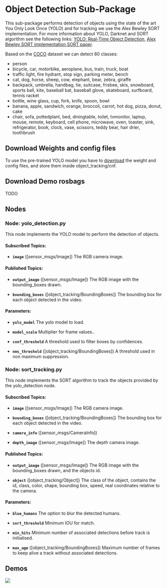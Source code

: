 # Object Detection Sub-Package

This sub-package performs detection of objects using the state of the art You Only Look Once (YOLO) and for tracking we use the Alex Bewley SORT implementation. For more information about YOLO, Darknet and SORT algorithm see the following links: [YOLO: Real-Time Object Detection](http://pjreddie.com/darknet/yolo/), [Alex Bewley SORT implementation](https://github.com/abewley/sort),[SORT paper](https://arxiv.org/abs/1602.00763).

Based on the [COCO](http://cocodataset.org/#home) dataset we can detect 80 classes:

- person
- bicycle, car, motorbike, aeroplane, bus, train, truck, boat
- traffic light, fire hydrant, stop sign, parking meter, bench
- cat, dog, horse, sheep, cow, elephant, bear, zebra, giraffe
- backpack, umbrella, handbag, tie, suitcase, frisbee, skis, snowboard, sports ball, kite, baseball bat, baseball glove, skateboard, surfboard, tennis racket
- bottle, wine glass, cup, fork, knife, spoon, bowl
- banana, apple, sandwich, orange, broccoli, carrot, hot dog, pizza, donut, cake
- chair, sofa, pottedplant, bed, diningtable, toilet, tvmonitor, laptop, mouse, remote, keyboard, cell phone, microwave, oven, toaster, sink, refrigerator, book, clock, vase, scissors, teddy bear, hair drier, toothbrush

## Download Weights and config files

To use the pre-trained YOLO model you have to [download](https://drive.google.com/drive/folders/12ss30brf8-qYFN3tojY-bVHK2ES4xKWN?usp=sharing) the weight and config files, and store them inside object_tracking/cnf.

## Download Demo rosbags

TODO

## Nodes

### Node: yolo_detection.py

This node implements the YOLO model to perform the detection of objects.

#### Subscribed Topics:

- **`image`** ([sensor_msgs/Image])
  The RGB camera image.

#### Published Topics:

- **`output_image`** ([sensor_msgs/Image])
  The RGB image with the bounding_boxes drawn.

- **`bounding_boxes`** ([object_tracking/BoundingBoxes])
  The bounding box for each object detected in the video.

#### Parameters:

- **`yolo_model`**
  The yolo model to load.

- **`model_scale`**
  Multiplier for frame values..

- **`conf_threshold`**
  A threshold used to filter boxes by confidences.

- **`nms_threshold`** ([object_tracking/BoundingBoxes])
  A threshold used in non maximum suppression.

### Node: sort_tracking.py

This node implements the SORT algorithm to track the objects provided by the yolo_detection node.

#### Subscribed Topics:

- **`image`** ([sensor_msgs/Image])
  The RGB camera image.

- **`bounding_boxes`** ([object_tracking/BoundingBoxes])
  The bounding box for each object detected in the video.

- **`camera_info`** ([sensor_msgs/CameraInfo])

- **`depth_image`** ([sensor_msgs/Image])
  The depth camera image.

#### Published Topics:

- **`output_image`** ([sensor_msgs/Image])
  The RGB image with the bounding_boxes drawn, and the objects id.

- **`object`** ([object_tracking/Object])
  The class of the object, contains the id, class, color, shape, bounding box, speed, real coordinates relative to the camera.

#### Parameters:

- **`blue_humans`**
  The option to blur the detected humans.

- **`sort_threshold`**
  Minimum IOU for match.

- **`min_hits`**
  Minimum number of associated detections before track is initialised.

- **`max_age`** ([object_tracking/BoundingBoxes])
  Maximum number of frames to keep alive a track without associated detections.

## Demos

![](img/highway_demo.gif)
